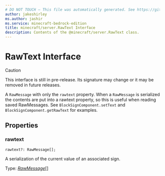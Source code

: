 ```yaml
---
# DO NOT TOUCH — This file was automatically generated. See https://github.com/mojang/minecraftapidocsgenerator to modify descriptions, examples, etc.
author: jakeshirley
ms.author: jashir
ms.service: minecraft-bedrock-edition
title: minecraft/server.RawText Interface
description: Contents of the @minecraft/server.RawText class.
---
```

# RawText Interface

> [!CAUTION]
> This interface is still in pre-release.  Its signature may change or it may be removed in future releases.

A `RawMessage` with only the `rawtext` property. When a `RawMessage` is serialized the contents are put into a rawtext property, so this is useful when reading saved RawMessages. See `BlockSignComponent.setText` and `BlockSignComponent.getRawText` for examples.

## Properties

### **rawtext**
`rawtext?: RawMessage[];`

A serialization of the current value of an associated sign.

Type: [*RawMessage*](RawMessage.md)[]
